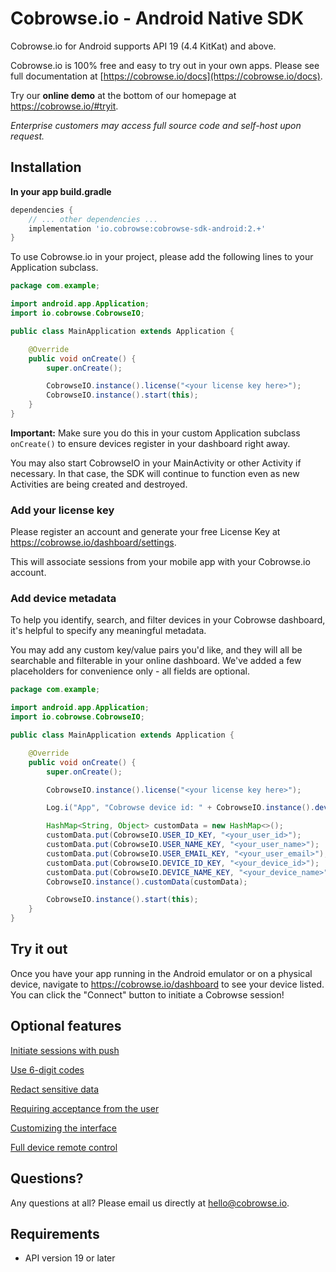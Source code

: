 # Cobrowse.io - Android Native SDK

Cobrowse.io for Android supports API 19 (4.4 KitKat) and above.

Cobrowse.io is 100% free and easy to try out in your own apps. Please see full documentation at [https://cobrowse.io/docs](https://cobrowse.io/docs).

Try our **online demo** at the bottom of our homepage at <https://cobrowse.io/#tryit>.

*Enterprise customers may access full source code and self-host upon request.*

## Installation

**In your app build.gradle**
```gradle
dependencies {
    // ... other dependencies ...
    implementation 'io.cobrowse:cobrowse-sdk-android:2.+'
}
```

To use Cobrowse.io in your project, please add the following lines to your Application subclass.

```java
package com.example;

import android.app.Application;
import io.cobrowse.CobrowseIO;

public class MainApplication extends Application {

    @Override
    public void onCreate() {
        super.onCreate();

        CobrowseIO.instance().license("<your license key here>");
        CobrowseIO.instance().start(this);
    }
}
```

**Important:** Make sure you do this in your custom Application subclass `onCreate()` to ensure devices register in your dashboard right away.

You may also start CobrowseIO in your MainActivity or other Activity if necessary. In that case, the SDK will continue to function even as new Activities are being created and destroyed. 

### Add your license key

Please register an account and generate your free License Key at <https://cobrowse.io/dashboard/settings>.

This will associate sessions from your mobile app with your Cobrowse.io account.


### Add device metadata

To help you identify, search, and filter devices in your Cobrowse dashboard, it's helpful to specify any meaningful metadata.

You may add any custom key/value pairs you'd like, and they will all be searchable and filterable in your online dashboard. We've added a few placeholders for convenience only - all fields are optional.

```java
package com.example;

import android.app.Application;
import io.cobrowse.CobrowseIO;

public class MainApplication extends Application {

    @Override
    public void onCreate() {
        super.onCreate();

        CobrowseIO.instance().license("<your license key here>");

        Log.i("App", "Cobrowse device id: " + CobrowseIO.instance().deviceId(this));

        HashMap<String, Object> customData = new HashMap<>();
        customData.put(CobrowseIO.USER_ID_KEY, "<your_user_id>");
        customData.put(CobrowseIO.USER_NAME_KEY, "<your_user_name>");
        customData.put(CobrowseIO.USER_EMAIL_KEY, "<your_user_email>");
        customData.put(CobrowseIO.DEVICE_ID_KEY, "<your_device_id>");
        customData.put(CobrowseIO.DEVICE_NAME_KEY, "<your_device_name>");
        CobrowseIO.instance().customData(customData);

        CobrowseIO.instance().start(this);
    }
}
```

## Try it out

Once you have your app running in the Android emulator or on a physical device, navigate to <https://cobrowse.io/dashboard> to see your device listed. You can click the "Connect" button to initiate a Cobrowse session!

## Optional features

[Initiate sessions with push](./docs/initiate-with-push.md)

[Use 6-digit codes](./docs/user-generated-codes.md)

[Redact sensitive data](./docs/redact-sensitive-data.md)

[Requiring acceptance from the user](./docs/require-user-consent.md)

[Customizing the interface](./docs/customizing-the-interface.md)

[Full device remote control](./docs/full-device-remote-control.md)

## Questions?
Any questions at all? Please email us directly at [hello@cobrowse.io](mailto:hello@cobrowse.io).

## Requirements

* API version 19 or later
